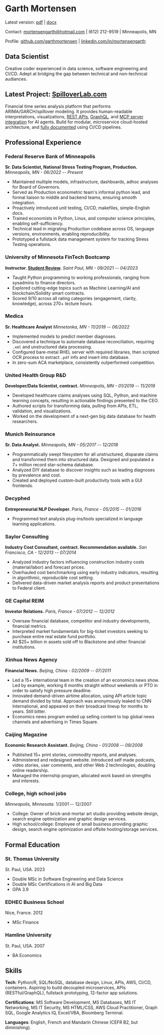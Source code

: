 # Garth Mortensen

Latest version: [pdf](https://github.com/garthmortensen/cv/raw/main/latest-output/cv_garthmortensen.pdf) \| [docx](https://github.com/garthmortensen/cv/raw/main/latest-output/cv_garthmortensen.docx)

Contact: <mortensengarth@hotmail.com> \| (612) 212-9519 \| Minneapolis, MN

Profile:
[github.com/garthmortensen](https://www.github.com/garthmortensen)
\| [linkedin.com/in/mortensengarth](https://www.linkedin.com/in/mortensengarth)

## Data Scientist

Creative coder experienced in data science, software engineering and CI/CD. Adept at bridging the gap between technical and non-technical audiances.

## Latest Project: [SpilloverLab.com](https://www.spilloverlab.com)

Financial time series analysis platform that performs ARIMA/GARCH/spillover modeling. It provides human-readable interpretations, visualizations, [REST APIs](https://api.spilloverlab.com/redoc), [GraphQL](https://api.spilloverlab.com/v1/graphql/), and [MCP server integration](https://github.com/garthmortensen/timeseries-api/blob/main/mcp_server.py) for AI agents. Build for modular, microservice cloud-hosted architecture, and [fully documented](https://timeseries-compute.readthedocs.io/en/latest/) using CI/CD pipelines.

## Professional Experience

### Federal Reserve Bank of Minneapolis

**Sr. Data Scientist, National Stress Testing Program, Production.** *Minneapolis, MN - 06/2022 -- Present*

-   Maintained multiple models, infrastructure, dashboards, adhoc analyses for Board of Governors.
-   Served as Production econometric team's informal python lead, and formal liaison to middle and backend teams, ensuring smooth integration.
-   Proactively introduced unit testing, CI/CD, makefiles, simple-English docs.
-   Trained economists in Python, Linux, and computer science principles, enabling self-sufficiency.
-   Technical lead in migrating Production codebase across OS, language versions, environments, enabling reproducibility.
-   Prototyped a fullstack data management system for tracking Stress Testing operations.

### University of Minnesota FinTech Bootcamp

**Instructor. [Student
Review](https://www.coursereport.com/schools/university-of-minnesota-boot-camps?shared_review=42025#reviews).**
*Saint Paul, MN - 09/2021 -- 04/2023*

-   Taught Python programming to working professionals, ranging from sysadmins to finance directors.
-   Explored cutting-edge topics such as Machine Learning/AI and blockchain/Solidity smart contracts.
-   Scored 9/10 across all rating categories (engagement, clarity, knowledge), across 270+ lecture hours.

### Medica

**Sr. Healthcare Analyst** *Minnetonka, MN - 11/2019 -- 06/2022*

-   Implemented models to predict member diagnoses.
-   Discovered a technique to automate database reconciliation, requiring `.xml` and unstructured data processing.
-   Configured bare-metal RHEL server with required libraries, then scripted OCR process to extract `.pdf` info and insert into database.
-   In zero-sum ACA marketplace, consistently outperformed competition.

### United Health Group R&D

**Developer/Data Scientist, contract.** *Minneapolis, MN - 01/2019 --
11/2019*

-   Developed healthcare claims analyses using SQL, Python, and machine learning concepts, resulting in actionable findings presented to the CEO.
-   Authored scripts for transforming data, pulling from APIs, ETL, validation, and visualizations.
-   Worked on the development of a next-gen big data database for health researchers.

### Munich Reinsurance

**Sr. Data Analyst.** *Minneapolis, MN - 05/2017 -- 12/2018*

-   Programmatically swept filesystem for all unstructured, disparate claims and transformed them into structured data. Designed and populated a 7+ million record star-schema database.
-   Analyzed DIY database to discover insights such as leading diagnoses by prevalence and cost.
-   Created and deployed custom-built productivity tools with a GUI frontends.

### Decyphed

**Entrepreneurial NLP Developer.** *Paris, France - 05/2015 -- 01/2016*

-   Programmed text analysis plug-ins/tools specialized in language learning applications.

### Saylor Consulting

**Industry Cost Consultant, contract. Recommendation available.** *San
Francisco, CA - 12/2013 -- 07/2014*

-   Analyzed industry factors influencing construction industry costs (material/labor) and forecast prices.
-   Overhauled cost benchmarking using early industry indicators, resulting in algorithmic, reproducible cost setting.
-   Delivered data-driven market analysis reports and product presentations to Federal client.

### GE Capital REIM

**Investor Relations.** *Paris, France - 07/2012 -- 12/2012*

-   Oversaw financial database, competitor and industry developments, financial metrics.
-   Interpreted market fundamentals for big-ticket investors seeking to purchase entire real estate fund portfolio.
-   All \$25+ billion in assets sold off to Blackstone and other financial institutions.

### Xinhua News Agency

**Financial News.** *Beijing, China - 02/2009 -- 07/2011*

-   Led a 15+ international team in the creation of an economics news show. Led by example, working 6 months straight without weekends or PTO in order to satisfy high pressure deadline.
-   Innovated demand-driven airtime allocation, using API article topic demand divided by total. Approach was anonymously leaked to CNN International, and appeared on their broadcast lineup for months to years. Still bitter.
-   Economics news program ended up selling content to top global news channels and advertising in Times Square.

### Caijing Magazine

**Economic Research Assistant.** *Beijing, China - 01/2008 -- 09/2008*

-   Published 15+ print stories, commodity reports, and analyses.
-   Administered and redesigned website. Introduced self made podcasts, video stories, user comments, and other Web 2 technologies, doubling online readership.
-   Managed the internship program, allocated work based on strengths and interests.

### College, high school jobs

*Minneapolis, Minnesota.* 1/2001 -- 12/2007

-   College: Owner of brick-and-mortar art studio providing website design, search engine optimization and graphic design services.
-   High school/college: Employee of small business providing graphic design, search engine optimization and offsite hosting/storage services.

## Formal Education

### St. Thomas University

St. Paul, USA. 2023

-   Double MSc in Software Engineering and Data Science
-   Double MSc Certifications in AI and Big Data
-   GPA 3.9

### EDHEC Business School

Nice, France. 2012

-   MSc Finance

### Hamline University

St. Paul, USA. 2007

-   BA Economics

## Skills

**Tech**: Python/R, SQL/NoSQL, database design, Linux, APIs, AWS, CI/CD, containers. Aspiring to build decoupled microservices, APIs (RESTful/GraphQL), fullstack prototyping, 12-factor app solutions.

**Certifications**: MS Software Development, MS Databases, MS IT Networking, MS IT Security, MS HTML/CSS, AWS Cloud Practitioner, Graph SQL, Google Analytics IQ, Excel/VBA, Bloomberg Terminal.

**Languages**: English, French and Mandarin Chinese (CEFR B2, but diminishing).
